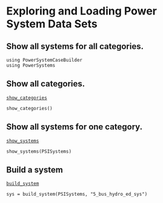 # Exploring and Loading Power System Data Sets

## Show all systems for all categories.

```@example pscb
using PowerSystemCaseBuilder
using PowerSystems
```

## Show all categories.

[`show_categories`](@ref)

```@example pscb
show_categories()
```

## Show all systems for one category.

[`show_systems`](@ref)

```@example pscb
show_systems(PSISystems)
```

## Build a system

[`build_system`](@ref)

```@example pscb
sys = build_system(PSISystems, "5_bus_hydro_ed_sys")
```
